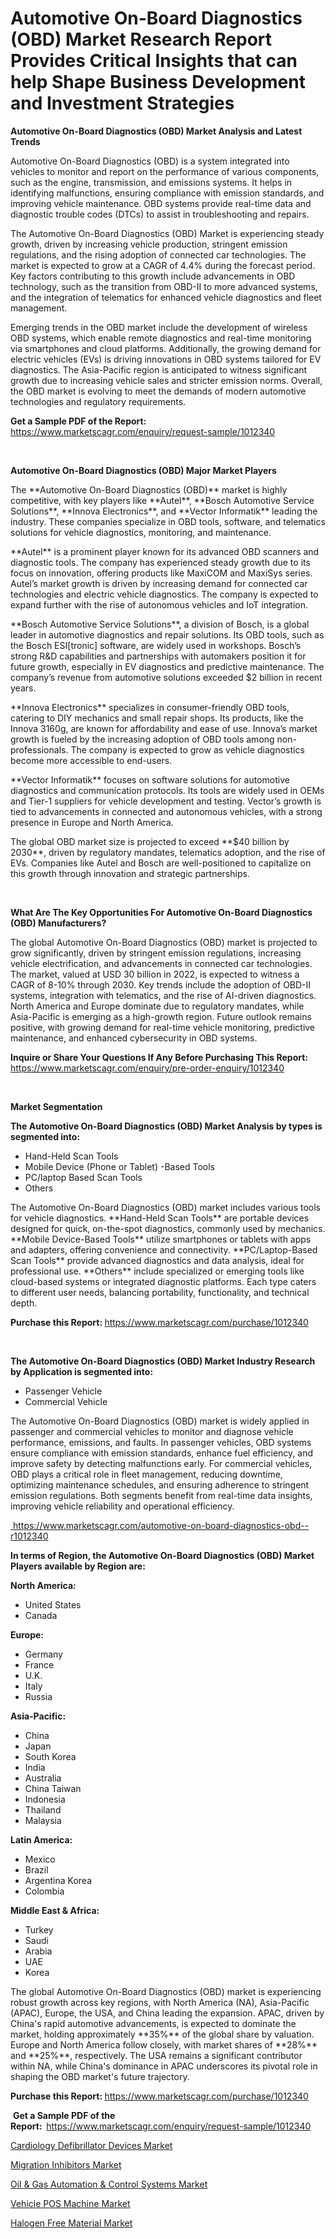 <p><h1>Automotive On-Board Diagnostics (OBD) Market Research Report Provides Critical Insights that can help Shape Business Development and Investment Strategies</h1></p><p><strong>Automotive On-Board Diagnostics (OBD) Market Analysis and Latest Trends</strong></p>
<p><p>Automotive On-Board Diagnostics (OBD) is a system integrated into vehicles to monitor and report on the performance of various components, such as the engine, transmission, and emissions systems. It helps in identifying malfunctions, ensuring compliance with emission standards, and improving vehicle maintenance. OBD systems provide real-time data and diagnostic trouble codes (DTCs) to assist in troubleshooting and repairs.</p><p>The Automotive On-Board Diagnostics (OBD) Market is experiencing steady growth, driven by increasing vehicle production, stringent emission regulations, and the rising adoption of connected car technologies. The market is expected to grow at a CAGR of 4.4% during the forecast period. Key factors contributing to this growth include advancements in OBD technology, such as the transition from OBD-II to more advanced systems, and the integration of telematics for enhanced vehicle diagnostics and fleet management.</p><p>Emerging trends in the OBD market include the development of wireless OBD systems, which enable remote diagnostics and real-time monitoring via smartphones and cloud platforms. Additionally, the growing demand for electric vehicles (EVs) is driving innovations in OBD systems tailored for EV diagnostics. The Asia-Pacific region is anticipated to witness significant growth due to increasing vehicle sales and stricter emission norms. Overall, the OBD market is evolving to meet the demands of modern automotive technologies and regulatory requirements.</p></p>
<p><strong>Get a Sample PDF of the Report:&nbsp;</strong> <a href="https://www.marketscagr.com/enquiry/request-sample/1012340?utm_campaign=1944&utm_medium=2&utm_source=Github&utm_content=ia&utm_term=24012025&utm_id=automotive-on-board-diagnostics-obd">https://www.marketscagr.com/enquiry/request-sample/1012340</a></p>
<p>&nbsp;</p>
<p><strong>Automotive On-Board Diagnostics (OBD) Major Market Players</strong></p>
<p><p>The **Automotive On-Board Diagnostics (OBD)** market is highly competitive, with key players like **Autel**, **Bosch Automotive Service Solutions**, **Innova Electronics**, and **Vector Informatik** leading the industry. These companies specialize in OBD tools, software, and telematics solutions for vehicle diagnostics, monitoring, and maintenance.</p><p>**Autel** is a prominent player known for its advanced OBD scanners and diagnostic tools. The company has experienced steady growth due to its focus on innovation, offering products like MaxiCOM and MaxiSys series. Autel’s market growth is driven by increasing demand for connected car technologies and electric vehicle diagnostics. The company is expected to expand further with the rise of autonomous vehicles and IoT integration.</p><p>**Bosch Automotive Service Solutions**, a division of Bosch, is a global leader in automotive diagnostics and repair solutions. Its OBD tools, such as the Bosch ESI[tronic] software, are widely used in workshops. Bosch’s strong R&D capabilities and partnerships with automakers position it for future growth, especially in EV diagnostics and predictive maintenance. The company’s revenue from automotive solutions exceeded $2 billion in recent years.</p><p>**Innova Electronics** specializes in consumer-friendly OBD tools, catering to DIY mechanics and small repair shops. Its products, like the Innova 3160g, are known for affordability and ease of use. Innova’s market growth is fueled by the increasing adoption of OBD tools among non-professionals. The company is expected to grow as vehicle diagnostics become more accessible to end-users.</p><p>**Vector Informatik** focuses on software solutions for automotive diagnostics and communication protocols. Its tools are widely used in OEMs and Tier-1 suppliers for vehicle development and testing. Vector’s growth is tied to advancements in connected and autonomous vehicles, with a strong presence in Europe and North America.</p><p>The global OBD market size is projected to exceed **$40 billion by 2030**, driven by regulatory mandates, telematics adoption, and the rise of EVs. Companies like Autel and Bosch are well-positioned to capitalize on this growth through innovation and strategic partnerships.</p></p>
<p>&nbsp;</p>
<p><strong>What Are The Key Opportunities For Automotive On-Board Diagnostics (OBD) Manufacturers?</strong></p>
<p><p>The global Automotive On-Board Diagnostics (OBD) market is projected to grow significantly, driven by stringent emission regulations, increasing vehicle electrification, and advancements in connected car technologies. The market, valued at USD 30 billion in 2022, is expected to witness a CAGR of 8-10% through 2030. Key trends include the adoption of OBD-II systems, integration with telematics, and the rise of AI-driven diagnostics. North America and Europe dominate due to regulatory mandates, while Asia-Pacific is emerging as a high-growth region. Future outlook remains positive, with growing demand for real-time vehicle monitoring, predictive maintenance, and enhanced cybersecurity in OBD systems.</p></p>
<p><strong>Inquire or Share Your Questions If Any Before Purchasing This Report:</strong> <a href="https://www.marketscagr.com/enquiry/pre-order-enquiry/1012340?utm_campaign=1944&utm_medium=2&utm_source=Github&utm_content=ia&utm_term=24012025&utm_id=automotive-on-board-diagnostics-obd">https://www.marketscagr.com/enquiry/pre-order-enquiry/1012340</a></p>
<p>&nbsp;</p>
<p><strong>Market Segmentation</strong></p>
<p><strong>The Automotive On-Board Diagnostics (OBD) Market Analysis by types is segmented into:</strong></p>
<p><ul><li>Hand-Held Scan Tools</li><li>Mobile Device (Phone or Tablet) -Based Tools</li><li>PC/laptop Based Scan Tools</li><li>Others</li></ul></p>
<p><p>The Automotive On-Board Diagnostics (OBD) market includes various tools for vehicle diagnostics. **Hand-Held Scan Tools** are portable devices designed for quick, on-the-spot diagnostics, commonly used by mechanics. **Mobile Device-Based Tools** utilize smartphones or tablets with apps and adapters, offering convenience and connectivity. **PC/Laptop-Based Scan Tools** provide advanced diagnostics and data analysis, ideal for professional use. **Others** include specialized or emerging tools like cloud-based systems or integrated diagnostic platforms. Each type caters to different user needs, balancing portability, functionality, and technical depth.</p></p>
<p><strong>Purchase this Report:&nbsp;</strong><a href="https://www.marketscagr.com/purchase/1012340?utm_campaign=1944&utm_medium=2&utm_source=Github&utm_content=ia&utm_term=24012025&utm_id=automotive-on-board-diagnostics-obd">https://www.marketscagr.com/purchase/1012340</a></p>
<p>&nbsp;</p>
<p><strong>The Automotive On-Board Diagnostics (OBD) Market Industry Research by Application is segmented into:</strong></p>
<p><ul><li>Passenger Vehicle</li><li>Commercial Vehicle</li></ul></p>
<p><p>The Automotive On-Board Diagnostics (OBD) market is widely applied in passenger and commercial vehicles to monitor and diagnose vehicle performance, emissions, and faults. In passenger vehicles, OBD systems ensure compliance with emission standards, enhance fuel efficiency, and improve safety by detecting malfunctions early. For commercial vehicles, OBD plays a critical role in fleet management, reducing downtime, optimizing maintenance schedules, and ensuring adherence to stringent emission regulations. Both segments benefit from real-time data insights, improving vehicle reliability and operational efficiency.</p></p>
<p><a href="https://www.marketscagr.com/automotive-on-board-diagnostics-obd--r1012340?utm_campaign=1944&utm_medium=2&utm_source=Github&utm_content=ia&utm_term=24012025&utm_id=automotive-on-board-diagnostics-obd">&nbsp;https://www.marketscagr.com/automotive-on-board-diagnostics-obd--r1012340</a></p>
<p><strong>In terms of Region, the Automotive On-Board Diagnostics (OBD) Market Players available by Region are:</strong></p>
<p>
    <p> <strong> North America: </strong>
        <ul>
            <li>United States</li>
            <li>Canada</li>
        </ul>
        </p> 
    <p> <strong> Europe: </strong>
        <ul>
            <li>Germany</li>
            <li>France</li>
            <li>U.K.</li>
            <li>Italy</li>
            <li>Russia</li>
        </ul>
        </p> 
    <p> <strong> Asia-Pacific: </strong>
        <ul>
            <li>China</li>
            <li>Japan</li>
            <li>South Korea</li>
            <li>India</li>
            <li>Australia</li>
            <li>China Taiwan</li>
            <li>Indonesia</li>
            <li>Thailand</li>
            <li>Malaysia</li>
        </ul>
        </p> 
    <p> <strong> Latin America: </strong>
        <ul>
            <li>Mexico</li>
            <li>Brazil</li>
            <li>Argentina Korea</li>
            <li>Colombia</li>
        </ul>
        </p> 
    <p> <strong> Middle East & Africa: </strong>
        <ul>
            <li>Turkey</li>
            <li>Saudi</li>
            <li>Arabia</li>
            <li>UAE</li>
            <li>Korea</li>
        </ul>
    </p>
    </p>
<p><p>The global Automotive On-Board Diagnostics (OBD) market is experiencing robust growth across key regions, with North America (NA), Asia-Pacific (APAC), Europe, the USA, and China leading the expansion. APAC, driven by China's rapid automotive advancements, is expected to dominate the market, holding approximately **35%** of the global share by valuation. Europe and North America follow closely, with market shares of **28%** and **25%**, respectively. The USA remains a significant contributor within NA, while China's dominance in APAC underscores its pivotal role in shaping the OBD market's future trajectory.</p></p>
<p><strong>Purchase this Report: </strong><a href="https://www.marketscagr.com/purchase/1012340?utm_campaign=1944&utm_medium=2&utm_source=Github&utm_content=ia&utm_term=24012025&utm_id=automotive-on-board-diagnostics-obd">https://www.marketscagr.com/purchase/1012340</a></p>
<p>&nbsp;<strong>Get a Sample PDF of the Report:&nbsp;&nbsp;</strong><a href="https://www.marketscagr.com/enquiry/request-sample/1012340?utm_campaign=1944&utm_medium=2&utm_source=Github&utm_content=ia&utm_term=24012025&utm_id=automotive-on-board-diagnostics-obd">https://www.marketscagr.com/enquiry/request-sample/1012340</a></p>
<p><strong></strong></p>
<p><p><a href="https://www.linkedin.com/pulse/thorough-examination-global-cardiology-defibrillator-devices-otzbe?utm_campaign=1944&utm_medium=2&utm_source=Github&utm_content=ia&utm_term=24012025&utm_id=automotive-on-board-diagnostics-obd">Cardiology Defibrillator Devices Market</a></p><p><a href="https://www.linkedin.com/pulse/market-study-migration-inhibitors-size-dynamics-expected-visqc?utm_campaign=1944&utm_medium=2&utm_source=Github&utm_content=ia&utm_term=24012025&utm_id=automotive-on-board-diagnostics-obd">Migration Inhibitors Market</a></p><p><a href="https://www.linkedin.com/pulse/swot-analysis-oil-gas-automation-control-systems-market-hozyf?utm_campaign=1944&utm_medium=2&utm_source=Github&utm_content=ia&utm_term=24012025&utm_id=automotive-on-board-diagnostics-obd">Oil & Gas Automation & Control Systems Market</a></p><p><a href="https://github.com/Chiragrp22/Market-Research-Report-List-7/blob/main/vehicle-pos-machine-market.md?utm_campaign=1944&utm_medium=2&utm_source=Github&utm_content=ia&utm_term=24012025&utm_id=automotive-on-board-diagnostics-obd">Vehicle POS Machine Market</a></p><p><a href="https://www.linkedin.com/pulse/future-growth-revenue-analysis-halogen-free-material-9kjqc?utm_campaign=1944&utm_medium=2&utm_source=Github&utm_content=ia&utm_term=24012025&utm_id=automotive-on-board-diagnostics-obd">Halogen Free Material Market</a></p></p>